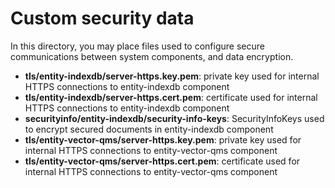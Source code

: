 # Custom security data

In this directory, you may place files used to configure secure communications between system components, and data
encryption.

* **tls/entity-indexdb/server-https.key.pem**: private key used for internal HTTPS connections to entity-indexdb
 component
* **tls/entity-indexdb/server-https.cert.pem**: certificate used for internal HTTPS connections to entity-indexdb 
  component
* **securityinfo/entity-indexdb/security-info-keys**: SecurityInfoKeys used to encrypt secured documents in
  entity-indexdb component
* **tls/entity-vector-qms/server-https.key.pem**: private key used for internal HTTPS connections to entity-vector-qms
  component
* **tls/entity-vector-qms/server-https.cert.pem**: certificate used for internal HTTPS connections to entity-vector-qms
  component
